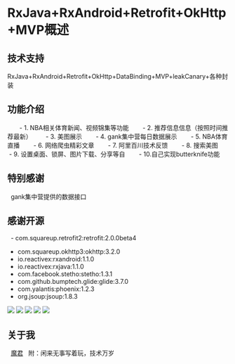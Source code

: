 # RxJava+RxAndroid+Retrofit+OkHttp+MVP概述

## 技术支持
   RxJava+RxAndroid+Retrofit+OkHttp+DataBinding+MVP+leakCanary+各种封装
   
## 功能介绍
        - 1. NBA相关体育新闻、视频锦集等功能
        - 2. 推荐信息信息（按照时间推荐最新）
        - 3. 美图展示
        - 4. gank集中营每日数据展示
        - 5. NBA体育直播
        - 6. 网络爬虫精彩文章
        - 7. 阿里百川技术反馈
        - 8. 搜索美图
        - 9. 设置桌面、锁屏、图片下载、分享等自
        - 10.自己实现butterknife功能

## 特别感谢
   gank集中营提供的数据接口
   
## 感谢开源

   - com.squareup.retrofit2:retrofit:2.0.0beta4
   - com.squareup.okhttp3:okhttp:3.2.0
   - io.reactivex:rxandroid:1.1.0
   - io.reactivex:rxjava:1.1.0
   - com.facebook.stetho:stetho:1.3.1
   - com.github.bumptech.glide:glide:3.7.0
   - com.yalantis:phoenix:1.2.3
   - org.jsoup:jsoup:1.8.3
   
   
![](http://upload-images.jianshu.io/upload_images/3278692-7ee3a1486389b339.png?imageMogr2/auto-orient/strip%7CimageView2/2/w/1240)
![](http://upload-images.jianshu.io/upload_images/3278692-18ea9e6c4e05e48b.png?imageMogr2/auto-orient/strip%7CimageView2/2/w/1240)
![](http://upload-images.jianshu.io/upload_images/3278692-148ef8b741eaccbd.png?imageMogr2/auto-orient/strip%7CimageView2/2/w/1240)
![](http://upload-images.jianshu.io/upload_images/3278692-e609bd931a4ee8bc.png?imageMogr2/auto-orient/strip%7CimageView2/2/w/1240)
![](http://upload-images.jianshu.io/upload_images/3278692-57da8e74d5c570a8.png?imageMogr2/auto-orient/strip%7CimageView2/2/w/1240)
   
## 关于我
   <a href="http://www.jianshu.com/p/0bf43a368b11">魔君</a>
   附：闲来无事写着玩，技术万岁

